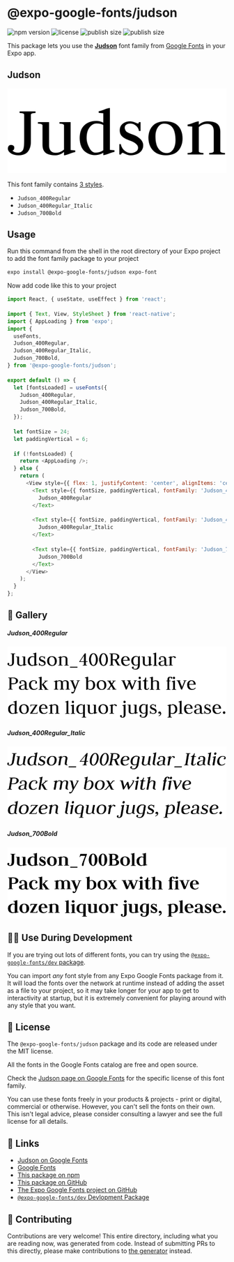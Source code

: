 # @expo-google-fonts/judson

![npm version](https://flat.badgen.net/npm/v/@expo-google-fonts/judson)
![license](https://flat.badgen.net/github/license/expo/google-fonts)
![publish size](https://flat.badgen.net/packagephobia/install/@expo-google-fonts/judson)
![publish size](https://flat.badgen.net/packagephobia/publish/@expo-google-fonts/judson)

This package lets you use the [**Judson**](https://fonts.google.com/specimen/Judson) font family from [Google Fonts](https://fonts.google.com/) in your Expo app.

## Judson

![Judson](./font-family.png)

This font family contains [3 styles](#-gallery).

- `Judson_400Regular`
- `Judson_400Regular_Italic`
- `Judson_700Bold`

## Usage

Run this command from the shell in the root directory of your Expo project to add the font family package to your project
```sh
expo install @expo-google-fonts/judson expo-font
```

Now add code like this to your project
```js
import React, { useState, useEffect } from 'react';

import { Text, View, StyleSheet } from 'react-native';
import { AppLoading } from 'expo';
import {
  useFonts,
  Judson_400Regular,
  Judson_400Regular_Italic,
  Judson_700Bold,
} from '@expo-google-fonts/judson';

export default () => {
  let [fontsLoaded] = useFonts({
    Judson_400Regular,
    Judson_400Regular_Italic,
    Judson_700Bold,
  });

  let fontSize = 24;
  let paddingVertical = 6;

  if (!fontsLoaded) {
    return <AppLoading />;
  } else {
    return (
      <View style={{ flex: 1, justifyContent: 'center', alignItems: 'center' }}>
        <Text style={{ fontSize, paddingVertical, fontFamily: 'Judson_400Regular' }}>
          Judson_400Regular
        </Text>

        <Text style={{ fontSize, paddingVertical, fontFamily: 'Judson_400Regular_Italic' }}>
          Judson_400Regular_Italic
        </Text>

        <Text style={{ fontSize, paddingVertical, fontFamily: 'Judson_700Bold' }}>
          Judson_700Bold
        </Text>
      </View>
    );
  }
};

```

## 🔡 Gallery

##### Judson_400Regular
![Judson_400Regular](./Judson_400Regular.ttf.png)

##### Judson_400Regular_Italic
![Judson_400Regular_Italic](./Judson_400Regular_Italic.ttf.png)

##### Judson_700Bold
![Judson_700Bold](./Judson_700Bold.ttf.png)


## 👩‍💻 Use During Development

If you are trying out lots of different fonts, you can try using the [`@expo-google-fonts/dev` package](https://github.com/expo/google-fonts/tree/master/font-packages/dev#readme).

You can import *any* font style from any Expo Google Fonts package from it. It will load the fonts
over the network at runtime instead of adding the asset as a file to your project, so it may take longer
for your app to get to interactivity at startup, but it is extremely convenient
for playing around with any style that you want.

## 📖 License

The `@expo-google-fonts/judson` package and its code are released under the MIT license.

All the fonts in the Google Fonts catalog are free and open source.

Check the [Judson page on Google Fonts](https://fonts.google.com/specimen/Judson) for the specific license of this font family.

You can use these fonts freely in your products & projects - print or digital, commercial or otherwise. However, you can't sell the fonts on their own. This isn't legal advice, please consider consulting a lawyer and see the full license for all details.

## 🔗 Links

- [Judson on Google Fonts](https://fonts.google.com/specimen/Judson)
- [Google Fonts](https://fonts.google.com/)
- [This package on npm](https://www.npmjs.com/package/@expo-google-fonts/judson)
- [This package on GitHub](https://github.com/expo/google-fonts/tree/master/font-packages/judson)
- [The Expo Google Fonts project on GitHub](https://github.com/expo/google-fonts)
- [`@expo-google-fonts/dev` Devlopment Package](https://github.com/expo/google-fonts/tree/master/font-packages/dev)

## 🤝 Contributing

Contributions are very welcome! This entire directory, including what you are reading now, was generated from code. Instead of submitting PRs to this directly, please make contributions to [the generator](https://github.com/expo/google-fonts/tree/master/packages/generator) instead.
